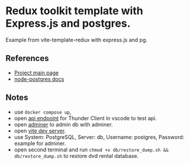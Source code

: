 # Redux toolkit template with Express.js and postgres.
Example from vite-template-redux with express.js and pg.

## References
- [Project main page](https://github.com/IDriuk/playground)
- [node-postgres docs](https://node-postgres.com/)

## Notes
- use ```docker compose up```, 
- open [api endpoint](http://localhost:3000/) for Thunder Client in vscode to test api.
- open [adminer](http://localhost:8080/) to admin db with adminer.
- open [vite dev server](http://localhost:5173/).
- use System: PostgreSQL, Server: db, Username: postgres, Password: example for adminer.
- open second terminal and run ```chmod +x db/restore_dump.sh && db/restore_dump.sh``` to restore dvd rental database.
